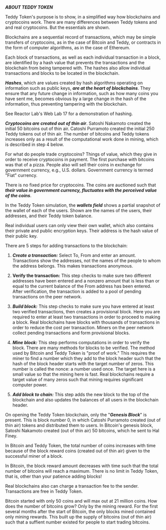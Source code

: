 ***ABOUT TEDDY TOKEN***

Teddy Token's purpose is to show, in a simplified way how blockchains and cryptocoins work. There are many differences between Teddy tokens and and real cryptocoins. But the essentials are shown.

Blockchains are a sequential record of transactions, which may be simple transfers of cryptocoins, as in the case of Bitcoin and Teddy, or contracts in the form of computer algorithms, as in the case of Ethereum. 

Each block of transactions, as well as each individual transaction in a block, are identified by a hash value that prevents the transactions and the blockchain from being tampered with. The hashes also allow individual transactions and blocks to be located in the blockchain.

***Hashes***, which are values created by hash algorithms operating on information such as public keys, ***are at the heart of blockchains***. They ensure that any future change in information, such as how many coins you have sent me, becomes obvious by a large change in the hash of the information, thus preventing tampering with the blockchain. 

See Reactor Lab's Web Lab 17 for a demonstration of hashing.

***Cryptocoins are created out of thin air***. Satoshi Nakamoto created the initial 50 bitcoins out of thin air. Catoshi Purramoto created the initial 250 Teddy tokens out of thin air. The number of bitcoins and Teddy tokens increases only as a result of the computational work done in mining, which is described in step 4 below.

For what do people trade cryptocoins? Things of value, which they give in order to receive cryptocoins in payment. The first purchase with bitcoins was that of a pizza. People also will sell their coins in exchange for government currency, e.g., U.S. dollars. Government currency is termed "Fiat" currency.

There is no fixed price for cryptocoins. The coins are auctioned such that ***their value in government currency, fluctuates with the perceived value of the coins***. 

In the Teddy Token simulation, the ***wallets field*** shows a partial snapshot of the wallet of each of the users. Shown are the names of the users, their addresses, and their Teddy token balance. 

Real individual users can only view their own wallet, which also contains their private and public encryption keys. Their address is the hash value of their public key. 

There are 5 steps for adding transactions to the blockchain:

1. ***Create a transaction:*** Select To, From and enter an amount. Transactions show the addresses, not the names of the people to whom the address belongs. This makes transactions anonymous.

2. **Verify the transaction:** This step checks to make sure two different addresses have been entered and a nonzero amount that is less than or equal to the current balance of the From address has been entered. After verification, the transaction is added to a pool of pending transactions on the peer network. 

3. ***Build block:*** This step checks to make sure you have entered at least two verified transactions, then creates a provisional block. Here you are required to enter at least two transactions in order to proceed to making a block. Real blockchains have blocks with thousands of transactions in order to reduce the cost per transaction. Miners on the peer network collect pending transactions and form provisional blocks. 

4. ***Mine block:*** This step performs computations in order to verify the block. There are many methods for blocks to be verified. The method used by Bitcoin and Teddy Token is "proof of work." This requires the miner to find a number which they add to the block header such that the hash of the block header starts with the target number of zeros. This number is called the nonce: a number used once. The target here is a small value so that the mining here is fast. Real blockchains require a target value of many zeros such that mining requires significant computer power.

5. ***Add block to chain:*** This step adds the new block to the top of the blockchain and also updates the balances of all users in the blockchain header. 

On opening the Teddy Token blockchain, only the "***Genesis Block***" is present. This is block number 0, in which Catoshi Purramoto created (out of thin air) tokens and distributed them to users. In Bitcoin's genesis block, Satoshi Nakamoto created (out of thin air) 50 bitcoins, which he sent to Hal Finey. 

In Bitcoin and Teddy Token, the total number of coins increases with time because of the block reward coins (created out of thin air) given to the successful miner of a block. 

In Bitcoin, the block reward amount decreases with time such that the total number of bitcoins will reach a maximum. There is no limit in Teddy Token, that is, other than your patience adding blocks! 

Real blockchains also can charge a transaction fee to the sender. Transactions are free in Teddy Token. 

Bitcoin started with only 50 coins and will max out at 21 million coins. How does the number of bitcoins grow? Only by the mining reward. For the first several months after the start of Bitcoin, the only blocks mined contained only mining rewards. This built up the supply of bitcoins (out of thin air) such that a suffient number existed for people to start trading bitcoins. 




